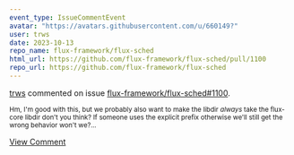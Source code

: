 ```yaml
---
event_type: IssueCommentEvent
avatar: "https://avatars.githubusercontent.com/u/660149?"
user: trws
date: 2023-10-13
repo_name: flux-framework/flux-sched
html_url: https://github.com/flux-framework/flux-sched/pull/1100
repo_url: https://github.com/flux-framework/flux-sched
---
```


<a href='https://github.com/trws' target='_blank'>trws</a> commented on issue <a href='https://github.com/flux-framework/flux-sched/pull/1100' target='_blank'>flux-framework/flux-sched#1100</a>.

<small>Hm, I'm good with this, but we probably also want to make the libdir *always* take the flux-core libdir don't you think? If someone uses the explicit prefix otherwise we'll still get the wrong behavior won't we?...</small>

<a href='https://github.com/flux-framework/flux-sched/pull/1100' target='_blank'>View Comment</a>